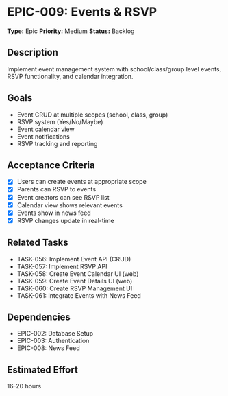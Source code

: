 # EPIC-009: Events & RSVP

**Type:** Epic
**Priority:** Medium
**Status:** Backlog

## Description
Implement event management system with school/class/group level events, RSVP functionality, and calendar integration.

## Goals
- Event CRUD at multiple scopes (school, class, group)
- RSVP system (Yes/No/Maybe)
- Event calendar view
- Event notifications
- RSVP tracking and reporting

## Acceptance Criteria
- [x] Users can create events at appropriate scope
- [x] Parents can RSVP to events
- [x] Event creators can see RSVP list
- [x] Calendar view shows relevant events
- [x] Events show in news feed
- [x] RSVP changes update in real-time

## Related Tasks
- TASK-056: Implement Event API (CRUD)
- TASK-057: Implement RSVP API
- TASK-058: Create Event Calendar UI (web)
- TASK-059: Create Event Details UI (web)
- TASK-060: Create RSVP Management UI
- TASK-061: Integrate Events with News Feed

## Dependencies
- EPIC-002: Database Setup
- EPIC-003: Authentication
- EPIC-008: News Feed

## Estimated Effort
16-20 hours
